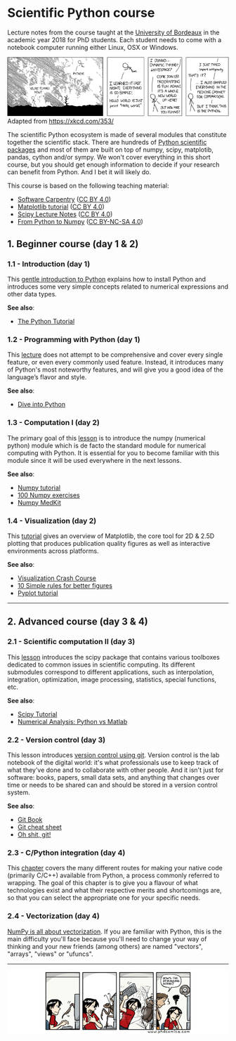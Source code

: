 # Scientific Python course

Lecture notes from the course taught at the [University of Bordeaux] in the
academic year 2018 for PhD students.  Each student needs to come with a
notebook computer running either Linux, OSX or Windows.  

![](XKCD.png) Adapted from https://xkcd.com/353/

The scientific Python ecosystem is made of several modules that constitute
together the scientific stack. There are hundreds of [Python scientific
packages] and most of them are built on top of numpy, scipy, matplotib, pandas,
cython and/or sympy. We won't cover everything in this short course, but you
should get enough information to decide if your research can benefit from
Python. And I bet it will likely do.

This course is based on the following teaching material:

* [Software Carpentry] ([CC BY 4.0])
* [Matplotlib tutorial] ([CC BY 4.0])
* [Scipy Lecture Notes] ([CC BY 4.0])
* [From Python to Numpy] ([CC BY-NC-SA 4.0])



## 1. Beginner course (day 1 & 2)

### 1.1 - Introduction (day 1)

This [gentle introduction to Python](introduction.md) explains how to install
Python and introduces some very simple concepts related to numerical
expressions and other data types.

**See also**:

 * [The Python Tutorial](https://docs.python.org/3/tutorial/)


### 1.2 - Programming with Python (day 1)

This [lecture](http://www.scipy-lectures.org/intro/language/python_language.html)
does not attempt to be comprehensive and cover every single feature, or even
every commonly used feature. Instead, it introduces many of Python's most
noteworthy features, and will give you a good idea of the language’s flavor and
style.

**See also**:

 * [Dive into Python](http://www.diveintopython3.net)

### 1.3 - Computation I (day 2)

The primary goal of this
[lesson](http://www.scipy-lectures.org/intro/numpy/index.html) is to introduce
the numpy (numerical python) module which is de facto the standard module for
numerical computing with Python. It is essential for you to become familiar
with this module since it will be used everywhere in the next lessons.

**See also**:

  * [Numpy tutorial](https://github.com/rougier/numpy-tutorial)
  * [100 Numpy exercises](https://github.com/rougier/numpy-100)
  * [Numpy MedKit](http://mentat.za.net/numpy/numpy_advanced_slides/)


### 1.4 - Visualization (day 2)

This [tutorial](https://github.com/rougier/matplotlib-tutorial) gives an
overview of Matplotlib, the core tool for 2D & 2.5D plotting that produces
publication quality figures as well as interactive environments across
platforms.

**See also**:

  * [Visualization Crash Course](https://github.com/rougier/ASPP-2017)
  * [10 Simple rules for better figures](http://journals.plos.org/ploscompbiol/article?id=10.1371/journal.pcbi.1003833)
  * [Pyplot tutorial](http://matplotlib.org/users/pyplot_tutorial.html)
  

----


## 2. Advanced course  (day 3 & 4)

### 2.1 - Scientific computation II (day 3)

This [lesson](http://www.scipy-lectures.org/intro/scipy.html) introduces the
scipy package that contains various toolboxes dedicated to common issues in
scientific computing. Its different submodules correspond to different
applications, such as interpolation, integration, optimization, image
processing, statistics, special functions, etc.

**See also**:

  * [Scipy Tutorial](http://docs.scipy.org/doc/scipy/reference/tutorial/)
  * [Numerical Analysis: Python vs Matlab](http://hyperpolyglot.org/numerical-analysis)


### 2.2 - Version control (day 3)

This lesson introduces [version control using
git](https://swcarpentry.github.io/git-novice/). Version control is the lab
notebook of the digital world: it's what professionals use to keep track of
what they’ve done and to collaborate with other people. And it isn't just for
software: books, papers, small data sets, and anything that changes over time
or needs to be shared can and should be stored in a version control system.

**See also**:

  * [Git Book](https://git-scm.com/book/en/v2)
  * [Git cheat sheet](https://www.git-tower.com/blog/git-cheat-sheet/)
  * [Oh shit, git!](http://ohshitgit.com)


### 2.3 - C/Python integration (day 4)

This
[chapter](http://www.scipy-lectures.org/advanced/interfacing_with_c/interfacing_with_c.html)
covers the many different routes for making your native code (primarily C/C++)
available from Python, a process commonly referred to wrapping. The goal of
this chapter is to give you a flavour of what technologies exist and what their
respective merits and shortcomings are, so that you can select the appropriate
one for your specific needs.


### 2.4 - Vectorization (day 4)

[NumPy is all about
vectorization](http://www.labri.fr/perso/nrougier/from-python-to-numpy/). If
you are familiar with Python, this is the main difficulty you'll face because
you'll need to change your way of thinking and your new friends (among others)
are named "vectors", "arrays", "views" or "ufuncs".

----


![](PhD-Comics.png)


<!----------------------------- External links ------------------------------->
[Python]:     http://www.python.org
[Numpy]:      http://www.numpy.org
[Scipy]:      http://www.scipy.org
[Pandas]:     http://pandas.pydata.org
[Matplotlib]: http://matplotlib.org
[IPython]:    http://ipython.org
[Jupyter]:    http://jupyter.org
[Git]:        https://git-scm.com
[OpenGL]:     https://www.opengl.org
[Glumpy]:     https://glumpy.github.io
[Bokeh]:      https://bokeh.org
[Cython]:     http://cython.org
[Software Carpentry]:  http://software-carpentry.org
[Scipy Lecture Notes]: http://www.scipy-lectures.org
[Matplotlib tutorial]:
      http://www.labri.fr/perso/nrougier/teaching/matplotlib/matplotlib.html
[From Python to Numpy]: http://www.labri.fr/perso/nrougier/from-python-to-numpy/
[University of Bordeaux]: http://www.u-bordeaux.com
[Python scientific packages]: (https://pypi.python.org/pypi?:action=browse&c=385)
[CC BY 4.0]: https://creativecommons.org/licenses/by/4.0/
[CC BY-NC-SA 4.0]: https://creativecommons.org/licenses/by-nc-sa/4.0/
<!---------------------------------------------------------------------------->
